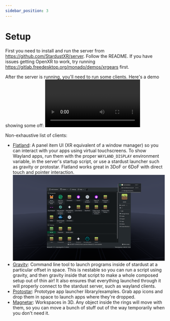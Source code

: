 ```yaml
---
sidebar_position: 3
---
```


# Setup

First you need to install and run the server from https://github.com/StardustXR/server. Follow the README. If you have issues getting OpenXR to work, try running https://gitlab.freedesktop.org/monado/demos/xrgears first.

After the server is running, you'll need to run some clients. Here's a demo showing some off:
![A showcase of some different clients](/img/docs/clients/demo_01.mp4)

Non-exhaustive list of clients:
- [Flatland](https://github.com/StardustXR/flatland): A panel item UI (XR equivalent of a window manager) so you can interact with your apps using virtual touchscreens. To show Wayland apps, run them with the proper `WAYLAND_DISPLAY` environment variable, in the server's startup script, or use a stardust launcher such as gravity or protostar. Flatland works great in 3DoF or 6DoF with direct touch and pointer interaction.
![A flat panel containing the prism launcher](/img/docs/clients/flatland.png)
- [Gravity](https://github.com/StardustXR/gravity): Command line tool to launch programs inside of stardust at a particular offset in space. This is nestable so you can run a script using gravity, and then gravity inside that script to make a whole composed setup out of thin air! It also ensures that everything launched through it will properly connect to the stardust server, such as wayland clients.
- [Protostar](https://github.com/StardustXR/protostar): Prototype app launcher library/examples. Grab app icons and drop them in space to launch apps where they're dropped.
- [Magnetar](https://github.com/StardustXR/magnetar): Workspaces in 3D. Any object inside the rings will move with them, so you can move a bunch of stuff out of the way temporarily when you don't need it.
